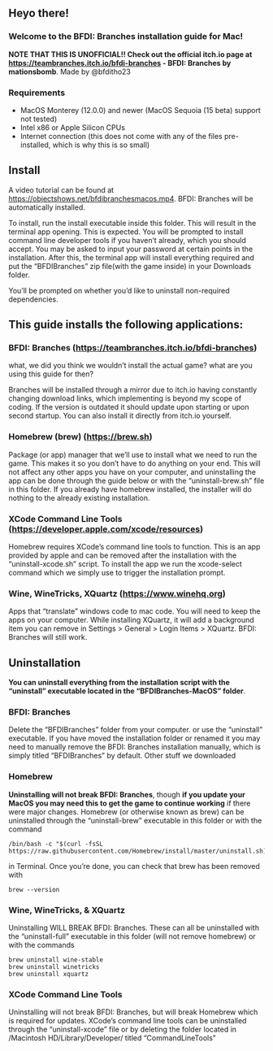 ## Heyo there!

### Welcome to the BFDI: Branches installation guide for Mac!

**NOTE THAT THIS IS UNOFFICIAL!! Check out the official itch.io page at https://teambranches.itch.io/bfdi-branches - BFDI: Branches by mationsbomb**. Made by @bfditho23

### Requirements
- MacOS Monterey (12.0.0) and newer (MacOS Sequoia (15 beta) support not tested)
- Intel x86 or Apple Silicon CPUs
- Internet connection (this does not come with any of the files pre-installed, which is why this is so small)

## Install

A video tutorial can be found at https://objectshows.net/bfdibranchesmacos.mp4.
BFDI: Branches will be automatically installed.

To install, run the install executable inside this folder. This will result in the terminal app opening. This is expected. You will be prompted to install command line developer tools if you haven’t already, which you should accept. You may be asked to input your password at certain points in the installation. After this, the terminal app will install everything required and put the “BFDIBranches” zip file(with the game inside) in your Downloads folder.

You’ll be prompted on whether you’d like to uninstall non-required dependencies.

## This guide installs the following applications:

### BFDI: Branches (https://teambranches.itch.io/bfdi-branches)

what, we did you think we wouldn’t install the actual game? what are you using this guide for then?

Branches will be installed through a mirror due to itch.io having constantly changing download links, which implementing is beyond my scope of coding. If the version is outdated it should update upon starting or upon second startup. You can also install it directly from itch.io yourself.

### Homebrew (brew) (https://brew.sh)

Package (or app) manager that we’ll use to install what we need to run the game. This makes it so you don’t have to do anything on your end. This will not affect any other apps you have on your computer, and uninstalling the app can be done through the guide below or with the “uninstall-brew.sh” file in this folder. If you already have homebrew installed, the installer will do nothing to the already existing installation.

### XCode Command Line Tools (https://developer.apple.com/xcode/resources) 

Homebrew requires XCode’s command line tools to function. This is an app provided by apple and can be removed after the installation with the “uninstall-xcode.sh” script. To install the app we run the xcode-select command which we simply use to trigger the installation prompt.

### Wine, WineTricks, XQuartz (https://www.winehq.org)
Apps that “translate” windows code to mac code. You will need to keep the apps on your computer. While installing XQuartz, it will add a background item you can remove in Settings > General > Login Items > XQuartz. BFDI: Branches will still work.

## Uninstallation

**You can uninstall everything from the installation script with the “uninstall” executable located in the “BFDIBranches-MacOS” folder**.

### BFDI: Branches

Delete the “BFDIBranches” folder from your computer. or use the “uninstall” executable. If you have moved the installation folder or renamed it you may need to manually remove the BFDI: Branches installation manually, which is simply titled “BFDIBranches” by default.
Other stuff we downloaded

### Homebrew

**Uninstalling will not break BFDI: Branches**, though **if you update your MacOS you may need this to get the game to continue working** if there were major changes.
Homebrew (or otherwise known as brew) can be uninstalled through the “uninstall-brew” executable in this folder or with the command
```
/bin/bash -c "$(curl -fsSL https://raw.githubusercontent.com/Homebrew/install/master/uninstall.sh)"
```
in Terminal.
Once you’re done, you can check that brew has been removed with
```
brew --version
```

### Wine, WineTricks, & XQuartz
Uninstalling WILL BREAK BFDI: Branches.
These can all be uninstalled with the “uninstall-full” executable in this folder (will not remove homebrew) or with the commands
```
brew uninstall wine-stable
brew uninstall winetricks
brew uninstall xquartz
```

### XCode Command Line Tools
Uninstalling will not break BFDI: Branches, but will break Homebrew which is required for updates.
XCode’s command line tools can be uninstalled through the “uninstall-xcode” file or by deleting the folder located in /Macintosh HD/Library/Developer/ titled “CommandLineTools"
